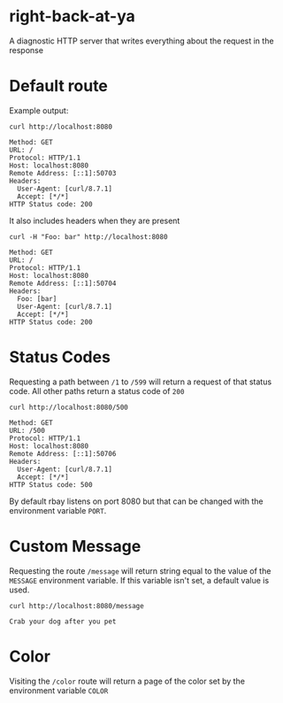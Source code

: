 # right-back-at-ya
A diagnostic HTTP server that writes everything about the request in the response


# Default route

Example output:

```
curl http://localhost:8080

Method: GET
URL: /
Protocol: HTTP/1.1
Host: localhost:8080
Remote Address: [::1]:50703
Headers:
  User-Agent: [curl/8.7.1]
  Accept: [*/*]
HTTP Status code: 200
```

It also includes headers when they are present

```
curl -H "Foo: bar" http://localhost:8080

Method: GET
URL: /
Protocol: HTTP/1.1
Host: localhost:8080
Remote Address: [::1]:50704
Headers:
  Foo: [bar]
  User-Agent: [curl/8.7.1]
  Accept: [*/*]
HTTP Status code: 200
```
# Status Codes

Requesting a path between `/1` to `/599` will return a request of
that status code. All other paths return a status code of `200`

```
curl http://localhost:8080/500

Method: GET
URL: /500
Protocol: HTTP/1.1
Host: localhost:8080
Remote Address: [::1]:50706
Headers:
  User-Agent: [curl/8.7.1]
  Accept: [*/*]
HTTP Status code: 500
```

By default rbay listens on port 8080 but that can be changed
with the environment variable `PORT`.

# Custom Message

Requesting the route `/message` will return string equal to the value of the 
`MESSAGE` environment variable. If this variable isn't set, a default value
is used.

```
curl http://localhost:8080/message

Crab your dog after you pet 
```

# Color

Visiting the `/color` route will return a page of the color set by the environment
variable `COLOR`
